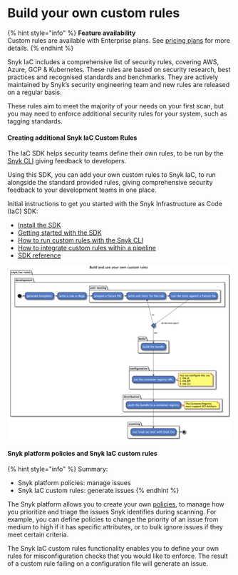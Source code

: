 # Build your own custom rules

{% hint style="info" %}
**Feature availability**\
Custom rules are available with Enterprise plans. See [pricing plans](https://snyk.io/plans/) for more details.
{% endhint %}

Snyk IaC includes a comprehensive list of security rules, covering AWS, Azure, GCP & Kubernetes. These rules are based on security research, best practices and recognised standards and benchmarks. They are actively maintained by Snyk’s security engineering team and new rules are released on a regular basis.

These rules aim to meet the majority of your needs on your first scan, but you may need to enforce additional security rules for your system, such as tagging standards.

#### Creating additional Snyk IaC Custom Rules

The IaC SDK helps security teams define their own rules, to be run by the [Snyk CLI](../snyk-cli-for-infrastructure-as-code/) giving feedback to developers.

Using this SDK, you can add your own custom rules to Snyk IaC, to run alongside the standard provided rules, giving comprehensive security feedback to your development teams in one place.

Initial instructions to get you started with the Snyk Infrastructure as Code (IaC) SDK:

* [Install the SDK](install-the-sdk.md)
* [Getting started with the SDK](getting-started-with-the-sdk/)
* [How to run custom rules with the Snyk CLI](use-iac-custom-rules-with-cli/)
* [How to integrate custom rules within a pipeline](integrating-iac-custom-rules-within-a-pipeline.md)
* [SDK reference](sdk-reference.md)

![End to end flow of writing your own custom rules to distributing and using them to scan files with the Snyk CLI](<../../../.gitbook/assets/image (159) (1) (1).png>)

#### Snyk platform policies and Snyk IaC custom rules

{% hint style="info" %}
Summary:

* Snyk platform policies: manage issues
* Snyk IaC custom rules: generate issues
{% endhint %}

The Snyk platform allows you to create your own [policies](../../../manage-issues/policies/), to manage how you prioritize and triage the issues Snyk identifies during scanning. For example, you can define policies to change the priority of an issue from medium to high if it has specific attributes, or to bulk ignore issues if they meet certain criteria.

The Snyk IaC custom rules functionality enables you to define your own rules for misconfiguration checks that you would like to enforce. The result of a custom rule failing on a configuration file will generate an issue.
